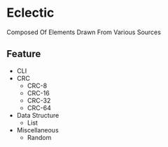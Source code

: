 # Eclectic
Composed Of Elements Drawn From Various Sources
## Feature
* CLI
* CRC
    * CRC-8
    * CRC-16
    * CRC-32
    * CRC-64
* Data Structure
    * List
* Miscellaneous
    * Random
